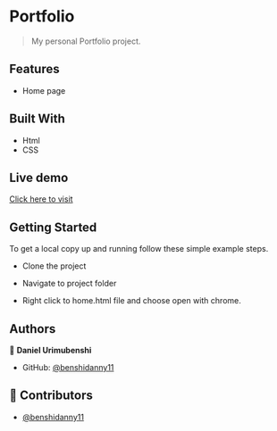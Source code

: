 # Portfolio

> My personal Portfolio project.

## Features
- Home page

## Built With
- Html
- CSS

## Live demo

[Click here to visit](https://benshidanny11.github.io/portforio/home.html)


## Getting Started

To get a local copy up and running follow these simple example steps.

- Clone the project

- Navigate to project folder

- Right click to home.html file and choose open with chrome.

## Authors

👤 **Daniel Urimubenshi**

- GitHub: [@benshidanny11](https://github.com/benshidanny11)

## 🤝 Contributors

- [@benshidanny11](https://github.com/benshidanny11)
